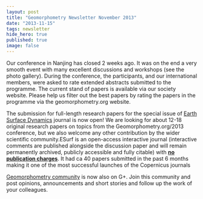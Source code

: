 ```yaml
---
layout: post
title: "Geomorphometry Newsletter November 2013"
date: "2013-11-15"
tags: newsletter
hide_hero: true
published: true
image: false
---
```


Our conference in Nanjing has closed 2 weeks ago. It was on the end a very smooth event with many excellent discussions and workshops (see the photo gallery). During the conference, the participants, and our international members, were asked to rate extended abstracts submitted to the programme. The current stand of papers is available via our society website. Please help us filter out the best papers by rating the papers in the programme via the geomorphometry.org website.

The submission for full-length research papers for the special issue of <a href="http://www.earth-surface-dynamics.net/general_information/special_issues.html">Earth Surface Dynamics</a> journal is now open! We are looking for about 12-18 original research papers on topics from the Geomorphometry.org/2013 conference, but we also welcome any other contribution by the wider scientific community.ESurf is an open-access interactive journal (interactive comments are published alongside the discussion paper and will remain permanently archived, publicly accessible and fully citable) with **<a href="http://www.earth-surface-dynamics.net/submission/service_charges.html" target="_blank" rel="noreferrer noopener">no publication charges</a>**. It had ca 40 papers submitted in the past 6 months making it one of the most successful launches of the Copernicus journals

[Geomorphometry community](https://plus.google.com/communities/113199568200837731421) is now also on G+. Join this community and post opinions, announcements and short stories and follow up the work of your colleagues.